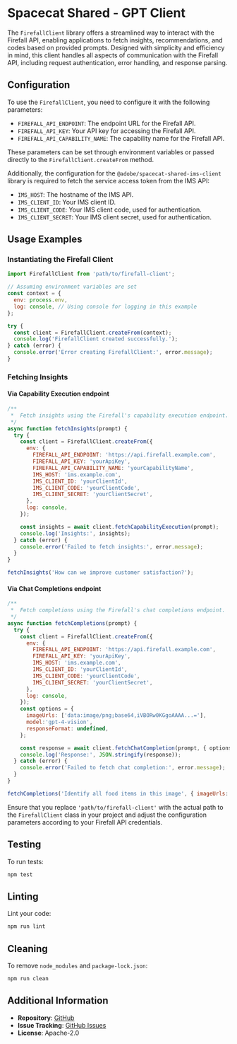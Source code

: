 # Spacecat Shared - GPT Client

The `FirefallClient` library offers a streamlined way to interact with the Firefall API, enabling applications to fetch insights, recommendations, and codes based on provided prompts. Designed with simplicity and efficiency in mind, this client handles all aspects of communication with the Firefall API, including request authentication, error handling, and response parsing.

## Configuration

To use the `FirefallClient`, you need to configure it with the following parameters:

- `FIREFALL_API_ENDPOINT`: The endpoint URL for the Firefall API.
- `FIREFALL_API_KEY`: Your API key for accessing the Firefall API.
- `FIREFALL_API_CAPABILITY_NAME`: The capability name for the Firefall API.

These parameters can be set through environment variables or passed directly to the `FirefallClient.createFrom` method.

Additionally, the configuration for the `@adobe/spacecat-shared-ims-client` library is required to fetch the service access token from the IMS API:

- `IMS_HOST`: The hostname of the IMS API.
- `IMS_CLIENT_ID`: Your IMS client ID.
- `IMS_CLIENT_CODE`: Your IMS client code, used for authentication.
- `IMS_CLIENT_SECRET`: Your IMS client secret, used for authentication.

## Usage Examples

### Instantiating the Firefall Client

```javascript
import FirefallClient from 'path/to/firefall-client';

// Assuming environment variables are set
const context = {
  env: process.env,
  log: console, // Using console for logging in this example
};

try {
  const client = FirefallClient.createFrom(context);
  console.log('FirefallClient created successfully.');
} catch (error) {
  console.error('Error creating FirefallClient:', error.message);
}
```

### Fetching Insights

#### Via Capability Execution endpoint

```javascript
/**
 *  Fetch insights using the Firefall's capability execution endpoint.
 */
async function fetchInsights(prompt) {
  try {
    const client = FirefallClient.createFrom({
      env: {
        FIREFALL_API_ENDPOINT: 'https://api.firefall.example.com',
        FIREFALL_API_KEY: 'yourApiKey',
        FIREFALL_API_CAPABILITY_NAME: 'yourCapabilityName',
        IMS_HOST: 'ims.example.com',
        IMS_CLIENT_ID: 'yourClientId',
        IMS_CLIENT_CODE: 'yourClientCode',
        IMS_CLIENT_SECRET: 'yourClientSecret',
      },
      log: console,
    });

    const insights = await client.fetchCapabilityExecution(prompt);
    console.log('Insights:', insights);
  } catch (error) {
    console.error('Failed to fetch insights:', error.message);
  }
}

fetchInsights('How can we improve customer satisfaction?');
```

#### Via Chat Completions endpoint

```javascript
/**
 *  Fetch completions using the Firefall's chat completions endpoint.
 */
async function fetchCompletions(prompt) {
  try {
    const client = FirefallClient.createFrom({
      env: {
        FIREFALL_API_ENDPOINT: 'https://api.firefall.example.com',
        FIREFALL_API_KEY: 'yourApiKey',
        IMS_HOST: 'ims.example.com',
        IMS_CLIENT_ID: 'yourClientId',
        IMS_CLIENT_CODE: 'yourClientCode',
        IMS_CLIENT_SECRET: 'yourClientSecret',
      },
      log: console,
    });
    const options = {
      imageUrls: ['data:image/png;base64,iVBORw0KGgoAAAA...='],
      model:'gpt-4-vision',
      responseFormat: undefined,
    };

    const response = await client.fetchChatCompletion(prompt, { options });
    console.log('Response:', JSON.stringify(response));
  } catch (error) {
    console.error('Failed to fetch chat completion:', error.message);
  }
}

fetchCompletions('Identify all food items in this image', { imageUrls: ['data:image/png;base64,iVBORw0KGgoAAAA...='] });
```

Ensure that you replace `'path/to/firefall-client'` with the actual path to the `FirefallClient` class in your project and adjust the configuration parameters according to your Firefall API credentials.

## Testing

To run tests:

```bash
npm test
```

## Linting

Lint your code:

```bash
npm run lint
```

## Cleaning

To remove `node_modules` and `package-lock.json`:

```bash
npm run clean
```

## Additional Information

- **Repository**: [GitHub](https://github.com/adobe/spacecat-shared.git)
- **Issue Tracking**: [GitHub Issues](https://github.com/adobe/spacecat-shared/issues)
- **License**: Apache-2.0
